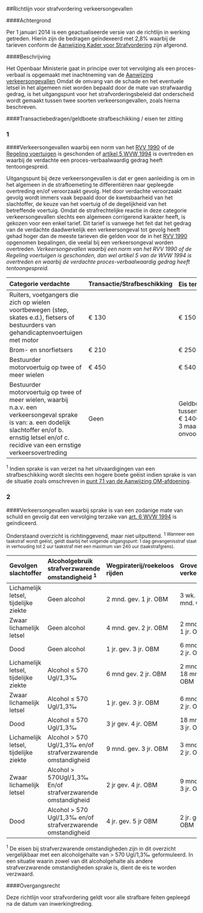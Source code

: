 <meta http-equiv='Content-Type' content='text/html; charset=utf-8' />

##Richtlijn voor strafvordering verkeersongevallen

####Achtergrond

Per 1 januari 2014 is een geactualiseerde versie van de richtlijn in werking getreden. Hierin zijn de bedragen geïndexeerd met 2,8% waarbij de tarieven conform de [Aanwijzing Kader voor Strafvordering](../../../../../../beleidsregel/aanwijzing/kader/voor/strafvordering/BWBR0034604/README.md) zijn afgerond.    

####Beschrijving

Het Openbaar Ministerie gaat in principe over tot vervolging als een proces-verbaal is opgemaakt met inachtneming van de [Aanwijzing verkeersongevallen](../../../../../../beleidsregel/aanwijzing/verkeersongevallen/BWBR0032944/README.md) Omdat de omvang van de schade en het eventuele letsel in het algemeen niet worden bepaald door de mate van strafwaardig gedrag, is het uitgangspunt voor het strafvorderingsbeleid dat onderscheid wordt gemaakt tussen twee soorten verkeersongevallen, zoals hierna beschreven.    

####Transactiebedragen/geldboete strafbeschikking / eisen ter zitting

### 1  

####Verkeersongevallen waarbij een norm van het [RVV 1990](../../../../../../AMvB/reglement/verkeersregels/en/verkeerstekens/1990/(rvv/1990)/BWBR0004825/README.md) of de [Regeling voertuigen](../../../../../../ministeriele-regeling/regeling/voertuigen/BWBR0025798/README.md) is geschonden of [artikel 5 WVW 1994](../../../../../../wet/wegenverkeerswet/1994/BWBR0006622/README.md) is overtreden en waarbij de verdachte een proces-verbaalwaardig gedrag heeft tentoongespreid.

Uitgangspunt bij deze verkeersongevallen is dat er geen aanleiding is om in het algemeen in de straftoemeting te differentiëren naar gepleegde overtreding en/of veroorzaakt gevolg. Het door verdachte veroorzaakt gevolg wordt immers vaak bepaald door de kwetsbaarheid van het slachtoffer, de keuze van het voertuig of de degelijkheid van het betreffende voertuig. Omdat de strafrechtelijke reactie in deze categorie verkeersongevallen slechts een algemeen corrigerend karakter heeft, is gekozen voor een enkel tarief. Dit tarief is vanwege het feit dat het gedrag van de verdachte daadwerkelijk een verkeersongeval tot gevolg heeft gehad hoger dan de meeste tarieven die gelden voor de in het [RVV 1990](../../../../../../AMvB/reglement/verkeersregels/en/verkeerstekens/1990/(rvv/1990)/BWBR0004825/README.md) opgenomen bepalingen, die veelal bij een verkeersongeval worden overtreden.  *Verkeersongevallen waarbij een norm van het RVV 1990 of de Regeling voertuigen is geschonden, dan wel artikel 5 van de WVW 1994 is overtreden en waarbij de verdachte proces-verbaalwaardig gedrag heeft tentoongespreid.*   

| Categorie verdachte  | Transactie/Strafbeschikking  | Eis ter zitting <sup>1</sup>  |
|:---|:---|:---|
| Ruiters, voetgangers die zich op wielen voortbewegen (step, skates e.d.), fietsers of bestuurders van gehandicaptenvoertuigen met motor  | € 130  | € 150  |
| Brom- en snorfietsers  | € 210  | € 250  |
| Bestuurder motorvoertuig op twee of meer wielen  | € 450  | € 540  |
| Bestuurder motorvoertuig op twee of meer wielen, waarbij n.a.v. een verkeersongeval sprake is van:  a. een dodelijk slachtoffer en/of  b. ernstig letsel en/of  c. recidive van een ernstige verkeersovertreding  | Geen  | Geldboete tussen € 700 en € 1400 en 1 tot 3 maanden OBM onvoorwaardelijk  |

<sup>1</sup> Indien sprake is van verzet na het uitvaardigingen van een strafbeschikking wordt slechts een hogere boete geëist indien sprake is van de situatie zoals omschreven in [punt 7.1 van de Aanwijzing OM-afdoening](../../../../../../beleidsregel/aanwijzing/om-afdoening/BWBR0033342/README.md).    
### 2  

####Verkeersongevallen waarbij sprake is van een zodanige mate van schuld en gevolg dat een vervolging terzake van [art. 6 WVW 1994](../../../../../../wet/wegenverkeerswet/1994/BWBR0006622/README.md) is geïndiceerd.

Onderstaand overzicht is richtinggevend, maar niet uitputtend. <sup> 1  Wanneer een taakstraf wordt geëist, geldt daarbij het volgende uitgangspunt: 1 dag gevangenisstraf staat in verhouding tot 2 uur taakstraf met een maximum van 240 uur (taakstrafgrens).  </sup>  

| Gevolgen slachtoffer  | Alcoholgebruik strafverzwarende omstandigheid <sup>1</sup>  | Wegpiraterij/roekeloos rijden  | Grove verkeersfout  | Aanmerkelijke verkeersfout  |--- |--- | Eis ter zitting  | Eis ter zitting  | Eis ter zitting  |
|:---|:---|:---|:---|:---|:---|:---|:---|:---|:---|
| Lichamelijk letsel,  tijdelijke ziekte  | Geen alcohol  | 2 mnd. gev.  1 jr. OBM  | 3 wk. gev.  6 mnd. OBM  | € 1200  3 mnd OBM  |
| Zwaar lichamelijk letsel  | Geen alcohol  | 4 mnd. gev.  2 jr. OBM  | 2 mnd. gev.  1 jr. OBM  | 3 wk. gev.  6 mnd. OBM  |
| Dood  | Geen alcohol  | 1 jr. gev.  3 jr. OBM  | 6 mnd. gev.  2 jr. OBM  | 2 mnd. gev.  1 jr. OBM  |
| Lichamelijk letsel,  tijdelijke ziekte  | Alcohol ≤ 570 Ugl/1,3‰  | 6 mnd gev.  2 jr. OBM  | 2 mnd. gev.  18 mnd. OBM  | 3 wk. gev.  9 mnd. OBM  |
| Zwaar lichamelijk letsel  | Alcohol ≤ 570 Ugl/1,3‰  | 1 jr. gev.  3 jr. OBM  | 6 mnd. gev.  2 jr. OBM  | 2 mnd gev.  18 mnd. OBM  |
| Dood  | Alcohol ≤ 570 Ugl/1,3‰  | 3 jr gev.  4 jr. OBM  | 18 mnd. gev.  3 jr. OBM  | 6 mnd. gev.  2 jr. OBM  |
| Lichamelijk letsel,  tijdelijke ziekte  | Alcohol > 570 Ugl/1,3‰ en/of strafverzwarende omstandigheid  | 9 mnd. gev.  3 jr. OBM  | 3 mnd. gev.  2 jr. OBM  | 1 mnd. gev.  18 mnd. OBM  |
| Zwaar lichamelijk letsel  | Alcohol > 570Ugl/1,3‰  En/of strafverzwarende omstandigheid  | 2 jr gev.  4 jr. OBM  | 9 mnd. gev.  3 jr. OBM  | 3 mnd. gev.  2 jr. OBM  |
| Dood  | Alcohol > 570 Ugl/1,3‰ en/of strafverzwarende omstandigheid  | 4 jr. gev.  5 jr OBM  | 2 jr. gev.  4 jr. OBM  | 9 mnd. gev.  3 jr. OBM  |

<sup>1</sup> De eisen bij strafverzwarende omstandigheden zijn in dit overzicht vergelijkbaar met een alcoholgehalte van > 570 Ugl/1,3‰ geformuleerd. In een situatie waarin zowel van dit alcoholgehalte als andere strafverzwarende omstandigheden sprake is, dient de eis te worden verzwaard.     

####Overgangsrecht

Deze richtlijn voor strafvordering geldt voor alle strafbare feiten gepleegd na de datum van inwerkingtreding.     

